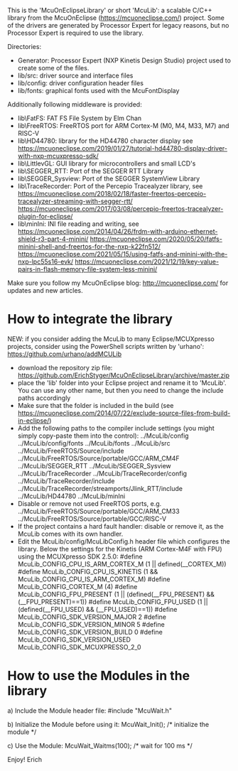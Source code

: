 This is the 'McuOnEclipseLibrary' or short 'McuLib': a scalable C/C++ library from the McuOnEclipse (https://mcuoneclipse.com/) project.
Some of the drivers are generated by Processor Expert for legacy reasons, but no Processor Expert is required to use the library.

Directories:
- Generator: Processor Expert (NXP Kinetis Design Studio) project used to create some of the files.
- lib/src: driver source and interface files
- lib/config: driver configuration header files
- lib/fonts: graphical fonts used with the McuFontDisplay

Additionally following middleware is provided:
- lib\FatFS: FAT FS File System by Elm Chan
- lib\FreeRTOS: FreeRTOS port for ARM Cortex-M (M0, M4, M33, M7) and RISC-V
- lib\HD44780: library for the HD44780 character display
  see https://mcuoneclipse.com/2019/01/27/tutorial-hd44780-display-driver-with-nxp-mcuxpresso-sdk/
- lib\LittlevGL: GUI library for microcontrollers and small LCD's
- lib\SEGGER_RTT: Port of the SEGGER RTT Library
- lib\SEGGER_Sysview: Port of the SEGGER SystemView Library
- lib\TraceRecorder: Port of the Percepio Tracealyzer library, see
  https://mcuoneclipse.com/2018/02/18/faster-freertos-percepio-tracealyzer-streaming-with-segger-rtt/
  https://mcuoneclipse.com/2017/03/08/percepio-freertos-tracealyzer-plugin-for-eclipse/
- lib\minIni: INI file reading and writing, see
  https://mcuoneclipse.com/2014/04/26/frdm-with-arduino-ethernet-shield-r3-part-4-minini/
  https://mcuoneclipse.com/2020/05/20/fatfs-minini-shell-and-freertos-for-the-nxp-k22fn512/
  https://mcuoneclipse.com/2021/05/15/using-fatfs-and-minini-with-the-nxp-lpc55s16-evk/
  https://mcuoneclipse.com/2021/12/19/key-value-pairs-in-flash-memory-file-system-less-minini/

Make sure you follow my McuOnEclipse blog: http://mcuoneclipse.com/ for updates and new articles.

How to integrate the library
============================
NEW: if you consider adding the McuLib to many Eclipse/MCUXpresso projects, consider using
  the PowerShell scripts written by 'urhano':  https://github.com/urhano/addMCULib

- download the repository zip file: https://github.com/ErichStyger/McuOnEclipseLibrary/archive/master.zip
- place the 'lib' folder into your Eclipse project and rename it to 'McuLib'. You can use any other name, but then you need to change the include paths accordingly
- Make sure that the folder is included in the build (see https://mcuoneclipse.com/2014/07/22/exclude-source-files-from-build-in-eclipse/)
- Add the following paths to the compiler include settings (you might simply copy-paste them into the control):
../McuLib/config
../McuLib/config/fonts
../McuLib/fonts
../McuLib/src
../McuLib/FreeRTOS/Source/include
../McuLib/FreeRTOS/Source/portable/GCC/ARM_CM4F
../McuLib/SEGGER_RTT
../McuLib/SEGGER_Sysview
../McuLib/TraceRecorder
../McuLib/TraceRecorder/config
../McuLib/TraceRecorder/include
../McuLib/TraceRecorder/streamports/Jlink_RTT/include
../McuLib/HD44780
../McuLib/minIni
- Disable or remove not used FreeRTOS ports, e.g.
  ../McuLib/FreeRTOS/Source/portable/GCC/ARM_CM33
  ../McuLib/FreeRTOS/Source/portable/GCC/RISC-V
- If the project contains a hard fault handler: disable or remove it, as the McuLib comes with its own handler.
- Edit the McuLib/config/McuLibConfig.h header file which configures the library. Below the settings for the Kinetis (ARM Cortex-M4F with FPU) using the MCUXpresso SDK 2.5.0:
#define McuLib_CONFIG_CPU_IS_ARM_CORTEX_M    (1 || defined(__CORTEX_M))
#define McuLib_CONFIG_CPU_IS_KINETIS         (1 && McuLib_CONFIG_CPU_IS_ARM_CORTEX_M)
#define McuLib_CONFIG_CORTEX_M      (4)
#define McuLib_CONFIG_FPU_PRESENT   (1 || (defined(__FPU_PRESENT) && (__FPU_PRESENT)==1))
#define McuLib_CONFIG_FPU_USED      (1 || (defined(__FPU_USED) && (__FPU_USED)==1))
#define McuLib_CONFIG_SDK_VERSION_MAJOR   2
#define McuLib_CONFIG_SDK_VERSION_MINOR   5
#define McuLib_CONFIG_SDK_VERSION_BUILD   0
#define McuLib_CONFIG_SDK_VERSION_USED  McuLib_CONFIG_SDK_MCUXPRESSO_2_0

How to use the Modules in the library
=====================================
a) Include the Module header file:
#include "McuWait.h"

b) Initialize the Module before using it:
McuWait_Init(); /* initialize the module */

c) Use the Module:
McuWait_Waitms(100); /* wait for 100 ms */

Enjoy!
Erich
